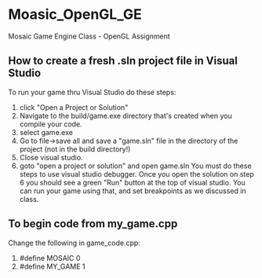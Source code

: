 # Moasic_OpenGL_GE
Mosaic Game Engine Class - OpenGL Assignment


## How to create a fresh .sln project file in Visual Studio

To run your game thru Visual Studio do these steps:
1. click "Open a Project or Solution"
2. Navigate to the build/game.exe directory that's created when you compile your code.
3. select game.exe
4. Go to file->save all and save a "game.sln" file in the directory of the project (not in the build directory!)
5. Close visual studio.
6. goto "open a project or solution" and open game.sln
You must do these steps to use visual studio debugger. Once you open the solution on step 6 you should see a green "Run" button at the top of visual studio. You can run your game using that, and set breakpoints as we discussed in class.


## To begin code from my_game.cpp

Change the following in game_code.cpp:
1. #define MOSAIC 0
2. #define MY_GAME 1
